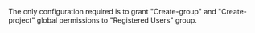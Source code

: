 The only configuration required is to grant "Create-group" and "Create-project"
global permissions to "Registered Users" group.